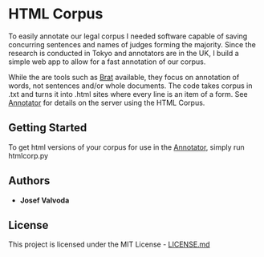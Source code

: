 # HTML Corpus
To easily annotate our legal corpus I needed software capable of saving concurring sentences and names of judges forming the majority.
Since the research is conducted in Tokyo and annotators are in the UK, I build a simple web app to allow for a fast annotation of our corpus.

While the are tools such as [Brat](http://brat.nlplab.org/) available, they focus on annotation of words, not sentences and/or whole documents.
The code takes corpus in .txt and turns it into .html sites where every line is an item of a form. See [Annotator](https://github.com/valvoda/annotator) for details on the server using the HTML Corpus.

## Getting Started

To get html versions of your corpus for use in the [Annotator](https://github.com/valvoda/annotator), simply run htmlcorp.py

## Authors

* **Josef Valvoda**

## License

This project is licensed under the MIT License - [LICENSE.md](LICENSE)
